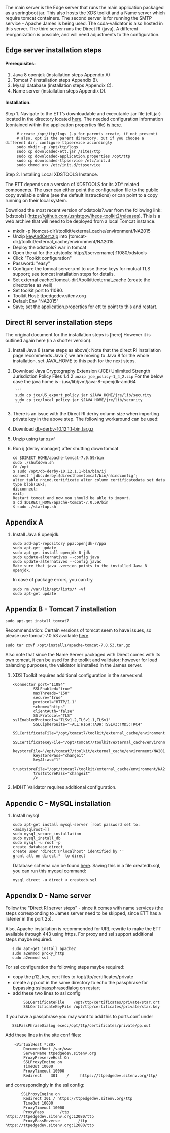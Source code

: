 The main server is the Edge server that runs the main application packaged as a springboot jar. This also hosts the XDS toolkit and a Name server which require tomcat containers. The second server is for running the SMTP service - Apache James is being used. The ccda-validator is also hosted in this server. The third server runs the Direct RI (java). A different reorganization is possible, and will need adjustments to the configuration.

## Edge server installation steps

#### Prerequisites:

1. Java 8 openjdk (installation steps Appendix A)
2. Tomcat 7 (installation steps Appendix B).
3. Mysql database (installation steps Appendix C).
4. Name server (installation steps Appendix D).

#### Installation.

Step 1. Navigate to the ETT’s downloadable and executable .jar file (ett.jar) located in the directory located [here](https://github.com/onc-healthit/ett/releases). The needed configuration information (contained within the application properties file) is [here](https://github.com/onc-healthit/ett/blob/resources/installation-resources/application.properties).

```
     # create /opt/ttp/logs (-p for parents create, if not present)
     # also, opt is the parent directory; but if you choose a different dir, configure ttpservice accordingly
     sudo mkdir -p /opt/ttp/logs
     sudo cp downloaded-ett.jar /sites/ttp
     sudo cp downloaded-application.properties /opt/ttp
     sudo cp downloaded-ttpservice /etc/init.d
     sudo chmod u+x /etc/init.d/ttpservice
```

Step 2. Installing Local XDSTOOLS Instance.

The ETT depends on a version of XDSTOOLS for its XD\* related components. The user can either point the configuration file to the public copy available online (see the default instructions) or can point to a copy running on their local system.

Download the most recent version of xdstools?.war from the following link:
[xdstools] (https://github.com/usnistgov/iheos-toolkit2/releases). This is a web archive that will need to be deployed from a local Tomcat instance.

- mkdir -p [tomcat-dir]/toolkit/external_cache/environment/NA2015
- Unzip [keyAndCert.zip](https://github.com/onc-healthit/ett/blob/resources/certificates/common/xdr-tls/keyAndCert.zip) into [tomcat-dir]/toolkit/external_cache/environment/NA2015.
- Deploy the xdstools?.war in tomcat
- Open the ui for the xdstools: http://[servername]:11080/xdstools
- Click "Toolkit configuration"
- Password: "easy"
- Configure the tomcat server.xml to use these keys for mutual TLS support; see tomcat installation steps for details.
- Set external cache:[tomcat-dir]/toolkit/external_cache (create the directories as well)
- Set toolkit port to 11080.
- Toolkit Host: ttpedgedev.sitenv.org
- Default Env "NA2015"
- Save; set the application.properties for ett to point to this and restart.

## Direct RI server installation steps

The original document for the installation steps is [here]
However it is outlined again here (in a shorter version).

1.  Install Java 8 (same steps as above): Note that the direct RI installation page recommends Java 7, we are moving to Java 8 for the whole installation. set JAVA_HOME to this path for the next steps.

2.  Download Java Cryptography Extension (JCE) Unlimited Strength Jurisdiction Policy Files 1.4.2
    `unzip jce_policy-1_4_2.zip`
    For the below case the java home is : /usr/lib/jvm/java-8-openjdk-amd64

         ```
         sudo cp jce/US_export_policy.jar $JAVA_HOME/jre/lib/security
         sudo cp jce/local_policy.jar $JAVA_HOME/jre/lib/security
         ```

3.  There is an issue with the Direct RI derby column size when importing private key in the above step. The following workaround can be used:

4.  Download [db-derby-10.12.1.1-bin.tar.gz](http://apache.cs.utah.edu//db/derby/db-derby-10.12.1.1/db-derby-10.12.1.1-bin.tar.gz)
5.  Unzip using tar xzvf
6.  Run ij (derby manager) after shutting down tomcat

    ```
    cd $DIRECT_HOME/apache-tomcat-7.0.59/bin
    sudo ./shutdown.sh
    Cd /opt
    $ sudo /opt/db-derby-10.12.1.1-bin/bin/ij
    connect ‘jdbc:derby:$directhometomcat/bin/nhindconfig’;
    alter table nhind.certificate alter column certificatedata set data type blob(16k);
    disconnect;
    exit;
    Restart tomcat and now you should be able to import.
    $ cd $DIRECT_HOME/apache-tomcat-7.0.59/bin
    $ sudo ./startup.sh
    ```

## Appendix A

1. Install Java 8 openjdk.

   ```
   sudo add-apt-repository ppa:openjdk-r/ppa
   sudo apt-get update
   sudo apt-get install openjdk-8-jdk
   sudo update-alternatives --config java
   sudo update-alternatives --config javac
   Make sure that java -version points to the installed Java 8 openjdk.
   ```

   In case of package errors, you can try

   ```
   sudo rm /var/lib/apt/lists/* -vf
   sudo apt-get update
   ```

## Appendix B - Tomcat 7 installation

    sudo apt-get install tomcat7

Recommendation: Certain versions of tomcat seem to have issues, so please use tomcat-7.0.53 available [here](https://github.com/onc-healthit/ett/blob/resources/installation-resources/tomcat7/apache-tomcat-7.0.53.tar.gz).

    sudo tar zxvf /opt/installs/apache-tomcat-7.0.53.tar.gz

Also note that since the Name Server packaged with Direct comes with its own tomcat, it can be used for the toolkit
and validator; however for load balancing purposes, the validator is installed in the James server.

1. XDS Toolkit requires additional configuration in the server.xml:

   ```
   <Connector port="11084"
            SSLEnabled="true"
            maxThreads="150"
            secure="true"
            protocol="HTTP/1.1"
            scheme="https"
            clientAuth="false"
            SSlProtocol="TLS" sslEnabledProtocols="TLSv1.2,TLSv1.1,TLSv1"
            SSLCipherSuite="-ALL:HIGH:!ADH:!SSLv3:!MD5:!RC4"
            SSLCertificateFile="/opt/tomcat7/toolkit/external_cache/environment/NA2015/cert.pem"
            SSLCertificateKeyFile="/opt/tomcat7/toolkit/external_cache/environment/NA2015/key.pem"
            keystoreFile="/opt/tomcat7/toolkit/external_cache/environment/NA2015/keystore"
            keystorePass="changeit"
            keyAlias="1"
            truststoreFile="/opt/tomcat7/toolkit/external_cache/environment/NA2015/keystore"
            truststorePass="changeit"
            />
   ```

2. MDHT Validator requires additional configuration.

## Appendic C - MySQL installation

1. Install mysql

   ```
   sudo apt-get install mysql-server [root password set to: <amimysqlroot>]]
   sudo mysql_secure_installation
   sudo mysql_install_db
   sudo mysql -u root -p
   create database direct
   create user 'direct'@'localhost' identified by ''
   grant all on direct.*  to direct
   ```

   Database schema can be found [here](https://github.com/edge-tool/ett/wiki/Database-Schema). Saving this in a file createdb.sql, you can run this myqsql command:

   `mysql direct -u direct < createdb.sql`

## Appendix D - Name server

Follow the "Direct RI server steps" - since it comes with name services (the steps corresponding to James server
need to be skipped, since ETT has a listener in the port 25).

Also, Apache installation is recommended for URL rewrite to make the ETT available
through 443 using https. For proxy and ssl support additional steps maybe required.

```
   sudo apt-get install apache2
   sudo a2enmod proxy_http
   sudo a2enmod ssl
```

For ssl configuration the following steps maybe required:

- copy the p12, key, cert files to /opt/ttp/certificates/private
- create a pp.out in the same directory to echo the passphrase for bypassing sslpassphrasedialog on restart
- add these two lines to ssl config

```
        SSLCertificateFile    /opt/ttp/certificates/private/star.crt
        SSLCertificateKeyFile /opt/ttp/certificates/private/star.key
```

If you have a passphrase you may want to add this to ports.conf under <IfModule mod_ssl.c>

```
   SSLPassPhraseDialog exec:/opt/ttp/certificates/private/pp.out
```

Add these lines in the site conf files:

```
    <VirtualHost *:80>
        DocumentRoot /var/www
        ServerName ttpedgedev.sitenv.org
        ProxyPreserveHost On
        SSLProxyEngine on
        TimeOut 10000
        ProxyTimeout 10000
        Redirect    301    /     https://ttpedgedev.sitenv.org/ttp/
```

and correspondingly in the ssl config:

```
       SSLProxyEngine on
        Redirect 301 / https://ttpedgedev.sitenv.org/ttp
        TimeOut 10000
        ProxyTimeout 10000
        ProxyPass       /ttp    https://ttpedgedev.sitenv.org:12080/ttp
        ProxyPassReverse        /ttp    https://ttpedgedev.sitenv.org:12080/ttp
```
